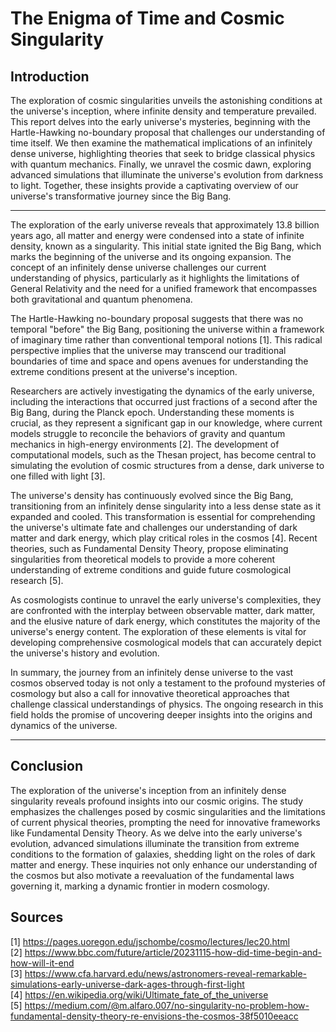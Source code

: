 # The Enigma of Time and Cosmic Singularity

## Introduction

The exploration of cosmic singularities unveils the astonishing conditions at the universe's inception, where infinite density and temperature prevailed. This report delves into the early universe's mysteries, beginning with the Hartle-Hawking no-boundary proposal that challenges our understanding of time itself. We then examine the mathematical implications of an infinitely dense universe, highlighting theories that seek to bridge classical physics with quantum mechanics. Finally, we unravel the cosmic dawn, exploring advanced simulations that illuminate the universe's evolution from darkness to light. Together, these insights provide a captivating overview of our universe's transformative journey since the Big Bang.

---


The exploration of the early universe reveals that approximately 13.8 billion years ago, all matter and energy were condensed into a state of infinite density, known as a singularity. This initial state ignited the Big Bang, which marks the beginning of the universe and its ongoing expansion. The concept of an infinitely dense universe challenges our current understanding of physics, particularly as it highlights the limitations of General Relativity and the need for a unified framework that encompasses both gravitational and quantum phenomena.

The Hartle-Hawking no-boundary proposal suggests that there was no temporal "before" the Big Bang, positioning the universe within a framework of imaginary time rather than conventional temporal notions [1]. This radical perspective implies that the universe may transcend our traditional boundaries of time and space and opens avenues for understanding the extreme conditions present at the universe's inception.

Researchers are actively investigating the dynamics of the early universe, including the interactions that occurred just fractions of a second after the Big Bang, during the Planck epoch. Understanding these moments is crucial, as they represent a significant gap in our knowledge, where current models struggle to reconcile the behaviors of gravity and quantum mechanics in high-energy environments [2]. The development of computational models, such as the Thesan project, has become central to simulating the evolution of cosmic structures from a dense, dark universe to one filled with light [3].

The universe's density has continuously evolved since the Big Bang, transitioning from an infinitely dense singularity into a less dense state as it expanded and cooled. This transformation is essential for comprehending the universe's ultimate fate and challenges our understanding of dark matter and dark energy, which play critical roles in the cosmos [4]. Recent theories, such as Fundamental Density Theory, propose eliminating singularities from theoretical models to provide a more coherent understanding of extreme conditions and guide future cosmological research [5].

As cosmologists continue to unravel the early universe's complexities, they are confronted with the interplay between observable matter, dark matter, and the elusive nature of dark energy, which constitutes the majority of the universe's energy content. The exploration of these elements is vital for developing comprehensive cosmological models that can accurately depict the universe's history and evolution.

In summary, the journey from an infinitely dense universe to the vast cosmos observed today is not only a testament to the profound mysteries of cosmology but also a call for innovative theoretical approaches that challenge classical understandings of physics. The ongoing research in this field holds the promise of uncovering deeper insights into the origins and dynamics of the universe.


---

## Conclusion

The exploration of the universe's inception from an infinitely dense singularity reveals profound insights into our cosmic origins. The study emphasizes the challenges posed by cosmic singularities and the limitations of current physical theories, prompting the need for innovative frameworks like Fundamental Density Theory. As we delve into the early universe's evolution, advanced simulations illuminate the transition from extreme conditions to the formation of galaxies, shedding light on the roles of dark matter and energy. These inquiries not only enhance our understanding of the cosmos but also motivate a reevaluation of the fundamental laws governing it, marking a dynamic frontier in modern cosmology.

## Sources
[1] https://pages.uoregon.edu/jschombe/cosmo/lectures/lec20.html  
[2] https://www.bbc.com/future/article/20231115-how-did-time-begin-and-how-will-it-end  
[3] https://www.cfa.harvard.edu/news/astronomers-reveal-remarkable-simulations-early-universe-dark-ages-through-first-light  
[4] https://en.wikipedia.org/wiki/Ultimate_fate_of_the_universe  
[5] https://medium.com/@m.alfaro.007/no-singularity-no-problem-how-fundamental-density-theory-re-envisions-the-cosmos-38f5010eeacc